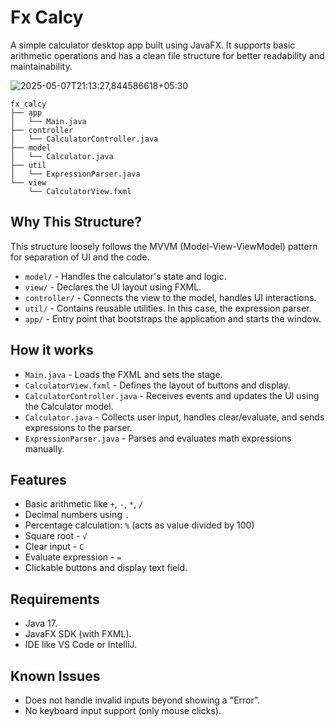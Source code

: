 # Fx Calcy

A simple calculator desktop app built using JavaFX. It supports basic arithmetic operations and has a clean file structure for better readability and maintainability.

![2025-05-07T21:13:27,844586618+05:30](https://github.com/user-attachments/assets/5bcdc652-fa85-489a-a6d1-731c7493d2ba)

```
fx_calcy
├── app
│   └── Main.java
├── controller
│   └── CalculatorController.java
├── model
│   └── Calculator.java
├── util
│   └── ExpressionParser.java
└── view
    └── CalculatorView.fxml
```

## Why This Structure?

This structure loosely follows the MVVM (Model-View-ViewModel) pattern for separation of UI and the code.

- `model/` - Handles the calculator's state and logic.
- `view/` - Declares the UI layout using FXML.
- `controller/` - Connects the view to the model, handles UI interactions.
- `util/` - Contains reusable utilities. In this case, the expression parser.
- `app/` - Entry point that bootstraps the application and starts the window.

## How it works

- `Main.java` - Loads the FXML and sets the stage.
- `CalculatorView.fxml` - Defines the layout of buttons and display.
- `CalculatorController.java` - Receives events and updates the UI using the Calculator model.
- `Calculator.java` - Collects user input, handles clear/evaluate, and sends expressions to the parser.
- `ExpressionParser.java` - Parses and evaluates math expressions manually.

## Features

- Basic arithmetic like `+`, `-`, `*`, `/`
- Decimal numbers using `.`
- Percentage calculation: `%` (acts as value divided by 100)
- Square root - `√`
- Clear input - `C`
- Evaluate expression - `=`
- Clickable buttons and display text field.

## Requirements

- Java 17.
- JavaFX SDK (with FXML).
- IDE like VS Code or IntelliJ.

## Known Issues

- Does not handle invalid inputs beyond showing a "Error".
- No keyboard input support (only mouse clicks).
